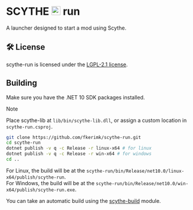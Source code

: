 # SCYTHE <img width="24" height="24" alt="icon" src="https://fkerimk.com/scythe/icon.png" /> run

A launcher designed to start a mod using Scythe.

## 🛠 License

scythe-run is licensed under the [LGPL-2.1 license](./LICENSE).

## Building

Make sure you have the .NET 10 SDK packages installed.

> [!NOTE] 
> Place scythe-lib at `lib/bin/scythe-lib.dll`, or assign a custom location in `scythe-run.csproj`.

```bash
git clone https://github.com/fkerimk/scythe-run.git
cd scythe-run
dotnet publish -v q -c Release -r linux-x64 # for linux
dotnet publish -v q -c Release -r win-x64 # for windows
cd ..
```

For Linux, the build will be at the `scythe-run/bin/Release/net10.0/linux-x64/publish/scythe-run`.<br/>
For Windows, the build will be at the `scythe-run/bin/Release/net10.0/win-x64/publish/scythe-run.exe`.


You can take an automatic build using the [scythe-build](https://github.com/fkerimk/scythe-build) module.

